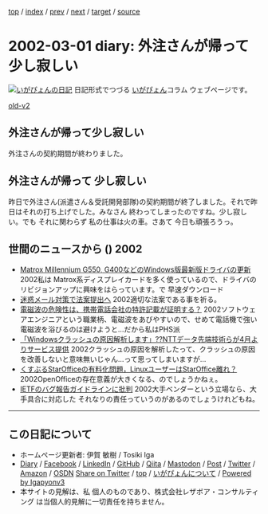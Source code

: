 [top](../index.html) 
 / [index](index.html) 
 / [prev](ig020228.html) 
 / [next](ig020302.html) 
 / [target](https://www.igapyon.jp/igapyon/diary/2002/ig020301.html) 
 / [source](https://github.com/igapyon/diary/blob/master/2002/ig020301.src.md) 

2002-03-01 diary: 外注さんが帰って少し寂しい
=====================================================================================================
[![いがぴょんの日記](https://www.igapyon.jp/igapyon/diary/images/iga202308_64.jpg "いがぴょん")](https://www.igapyon.jp/igapyon/diary/memo/memoigapyon.html) 日記形式でつづる [いがぴょん](https://www.igapyon.jp/igapyon/diary/memo/memoigapyon.html)コラム ウェブページです。

[old-v2](ig020301-orig.html)

## 外注さんが帰って少し寂しい

外注さんの契約期間が終わりました。


## 外注さんが帰って 少し寂しい

昨日で外注さん(派遣さん＆受託開発部隊)の契約期間が終了しました。それで昨日はそれの打ち上げでした。みなさん 終わってしまったのですね。少し寂しい。でも それに関わらず 私の仕事は火の車。さあて 今日も頑張ろうっ。

## 世間のニュースから () 2002

* [Matrox Millennium G550, G400などのWindows版最新版ドライバの更新](http://www.matrox.com/mga/support/drivers/latest/home.cfm)  2002私は Matrox系ディスプレイカードを多く使っているので、ドライバのリビジョンアップに興味をはらっています。で 早速ダウンロード
* [迷惑メール対策で法案提出へ](http://www.nhk.or.jp/news/2002/03/01/grri84000000akfw.html)  2002適切な法案である事を祈る。
* [電磁波の危険性は、携帯電話会社の特許記載が証明する？](http://www.hotwired.co.jp/news/news/business/story/20020226103.html)  2002ソフトウェアエンジニアという職業柄、電磁波をあびやすいので、せめて電話機で強い電磁波を浴びるのは避けようと…だから私はPHS派
* [「Windowsクラッシュの原因解析します」??NTTデータ先端技術らが4月よりサービス提供](http://www.zdnet.co.jp/enterprise/0202/26/02022621.html)  2002クラッシュの原因を解析したって、クラッシュの原因を改善しないと意味無いじゃん…って思ってしまいますが…
* [くすぶるStarOfficeの有料化問題，LinuxユーザーはStarOffice離れ？](http://www.zdnet.co.jp/enterprise/0202/27/02022713.html)  2002OpenOfficeの存在意義が大きくなる、のでしょうかねぇ。
* [IETFのバグ報告ガイドラインに批判](http://www.zdnet.co.jp/news/0202/28/b_0227_12.html)  2002大手ベンダーという立場なら、大手具合に対応した それなりの責任っていうのがあるのでしょうけれどもね。


----------------------------------------------------------------------------------------------------

## この日記について

* ホームページ更新者: 伊賀 敏樹 / Tosiki Iga
* [Diary](https://www.igapyon.jp/igapyon/diary/) / [Facebook](https://www.facebook.com/igapyon) / [LinkedIn](https://www.linkedin.com/in/toshikiiga) / [GitHub](https://github.com/igapyon) / [Qiita](https://qiita.com/igapyon) / [Mastodon](https://social.vivaldi.net/@igapyon) / [Post](https://post.news/igapyon) / [Twitter](https://twitter.com/ToshikiIga) / [Amazon](https://www.amazon.co.jp/%E4%BC%8A%E8%B3%80-%E6%95%8F%E6%A8%B9/e/B004LTQWCQ) / [OSDN](https://ja.osdn.net/users/iga/)
[Share on Twitter](https://twitter.com/intent/tweet?hashtags=igapyon%2Cdiary%2C%E3%81%84%E3%81%8C%E3%81%B4%E3%82%87%E3%82%93&text=%E5%A4%96%E6%B3%A8%E3%81%95%E3%82%93%E3%81%8C%E5%B8%B0%E3%81%A3%E3%81%A6%E5%B0%91%E3%81%97%E5%AF%82%E3%81%97%E3%81%84&url=https%3A%2F%2Fwww.igapyon.jp%2Figapyon%2Fdiary%2F2002%2Fig020301.html) / [top](../index.html) / [いがぴょんについて](https://www.igapyon.jp/igapyon/diary/memo/memoigapyon.html) / [Powered by Igapyonv3](https://github.com/igapyon/igapyonv3)
* 本サイトの見解は、私 個人のものであり、株式会社レザボア・コンサルティング は当個人的見解に一切責任を持ちません。 
